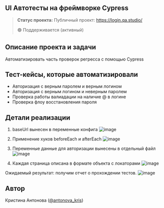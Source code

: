 <h2>UI Автотесты на фреймворке Cypress</h2>

> **Статус проекта:**
> Публичный проект: https://login.qa.studio/
> 
> 🟢 Поддерживается (активный) 

## Описание проекта и задачи
Автоматизировать часть проверок регресса с помощью Cypress

## Тест-кейсы, которые автоматизировали
* Авторизация с верным паролем и верным логином
* Авторизация c верным логином и неверным паролем
* Проверка работы валиадации на наличие @ в логине
* Проверка флоу восстановления пароля

## Детали реализации

1. baseUrl вынесен в переменные конфига
![image](https://raw.githubusercontent.com/KristinaAQA/new_cypress/main/static/baseUrl.png)

2. Применение хуков beforeEach и afterEach
![image](https://raw.githubusercontent.com/KristinaAQA/new_cypress/main/static/hooks.png)

3. Переменные данные для авторизации вынесены в отдельный файл
![image](https://raw.githubusercontent.com/KristinaAQA/new_cypress/main/static/user_data.png)

4. Каждая страница описана в формате объекта с локаторами
![image](https://raw.githubusercontent.com/KristinaAQA/new_cypress/main/static/locators.png)


Ожидаемый результат: получим отчет о прохождении тестов.
![image](https://raw.githubusercontent.com/KristinaAQA/new_cypress/main/static/Cypress_UI.png)


## Автор

 Кристина Антонова ([@antonova_kris](https://t.me/antonova_kris))
